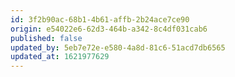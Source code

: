 ```yaml
---
id: 3f2b90ac-68b1-4b61-affb-2b24ace7ce90
origin: e54022e6-62d3-464b-a342-8c4df031cab6
published: false
updated_by: 5eb7e72e-e580-4a8d-81c6-51acd7db6565
updated_at: 1621977629
---
```

